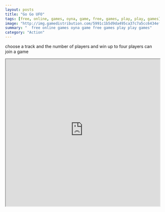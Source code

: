 ```yaml
---
layout: posts
title: "Go Go UFO"
tags: [free, online, games, oyna, game, free, games, play, play, games]
image: "http://img.gamedistribution.com/5991c1b5d9da495ca37c7a5cc6434efa.jpg"
summary: "  free online games oyna game free games play play games"
category: "Action"
---
```


choose a track and the number of players and win up to four players can join a game

<iframe width="100%" height="480px;" src="http://flash.gamedistribution.com?game=5991c1b5d9da495ca37c7a5cc6434efa"></iframe>